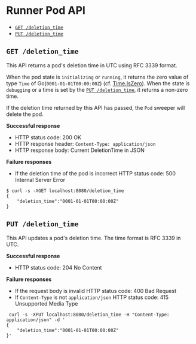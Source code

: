 Runner Pod API
==============

* [`GET /deletion_time`](#get-deletion_time)
* [`PUT /deletion_time`](#put-deletion_time)

## `GET /deletion_time`

This API returns a pod's deletion time in UTC using RFC 3339 format.

When the pod state is `initializing` or `running`, it returns the zero value of 
type `Time` of Go(`0001-01-01T00:00:00Z`) (cf. [Time.IsZero](https://golang.org/pkg/time/#Time.IsZero)).
When the state is `debugging` or a time is set by the [`PUT /deletion_time`](#put-deletion_time),
it returns a non-zero time.

If the deletion time returned by this API has passed,
the `Pod` sweeper will delete the pod.

**Successful response**

- HTTP status code: 200 OK
- HTTP response header: `Content-Type: application/json`
- HTTP response body: Current DeletionTime in JSON

**Failure responses**

- If the deletion time of the pod is incorrect
  HTTP status code: 500 Internal Server Error

```console
$ curl -s -XGET localhost:8080/deletion_time
{
	"deletion_time":"0001-01-01T00:00:00Z"
}
```

## `PUT /deletion_time`

This API updates a pod's deletion time. The time format is RFC 3339 in UTC.

**Successful response**

- HTTP status code: 204 No Content

**Failure responses**

- If the request body is invalid 
  HTTP status code: 400 Bad Request
- If `Content-Type` is not `application/json`
  HTTP status code: 415 Unsupported Media Type

```console
 curl -s -XPUT localhost:8080/deletion_time -H "Content-Type: application/json" -d '
{
	"deletion_time":"0001-01-01T00:00:00Z"
}'
```
